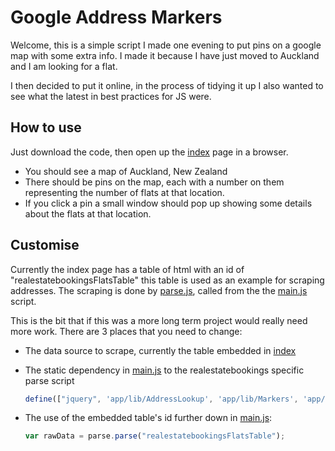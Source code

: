 # Google Address Markers

Welcome, this is a simple script I made one evening to put pins on a google map with some extra info. I made it because I have just moved to Auckland and I am looking for a flat.

I then decided to put it online, in the process of tidying it up I also wanted to see what the latest in best practices for JS were.

## How to use
Just download the code, then open up the [index](index.html) page in a browser.

 * You should see a map of Auckland, New Zealand
 * There should be pins on the map, each with a number on them representing the number of flats at that location.
 * If you click a pin a small window should pop up showing some details about the flats at that location.

## Customise
Currently the index page has a table of html with an id of "realestatebookingsFlatsTable" this table is used as an example for scraping addresses. The scraping is done by [parse.js](js/app/datasources/realestatebookings/parse.js), called from the the [main.js](js/app/main.js) script.

This is the bit that if this was a more long term project would really need more work. There are 3 places that you need to change:
 * The data source to scrape, currently the table embedded in [index](index.html)
 * The static dependency in [main.js](js/app/main.js) to the realestatebookings specific parse script

    ```javascript
    define(["jquery", 'app/lib/AddressLookup', 'app/lib/Markers', 'app/datasources/realestatebookings/parse', 'async!http://maps.google.com/maps/api/js?sensor=false'], function($, addressLookup, markers, parse) {
    ```
 * The use of the embedded table's id further down in [main.js](js/app/main.js):
 
    ```javascript
    var rawData = parse.parse("realestatebookingsFlatsTable");
    ```
